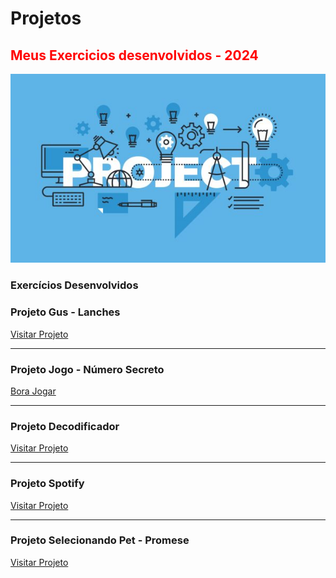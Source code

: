# Projetos

<html>
 <h2 style="Color:red">Meus Exercicios desenvolvidos - 2024</h2> 
 <img src="projetos.jpg" alt="logo">

### Exercícios Desenvolvidos ###
<h3>Projeto Gus - Lanches</h3>  
<a href="https://projetos-black-eight.vercel.app/">Visitar Projeto</a>
</html>

<hr>

<h3>Projeto Jogo - Número Secreto</h3>  
<a href="https://projetos-vg2m.vercel.app/">Bora Jogar</a>

<hr>

<h3>Projeto Decodificador</h3>  
<a href="https://projeto-decodificador-nine.vercel.app/">Visitar Projeto</a>

<hr>

<h3>Projeto Spotify</h3>  
<a href="https://projetos-okcc.vercel.app/">Visitar Projeto</a>

<hr>

<h3>Projeto Selecionando Pet - Promese</h3>  
<a href="https://projetos-1s82.vercel.app/">Visitar Projeto</a>

</html>